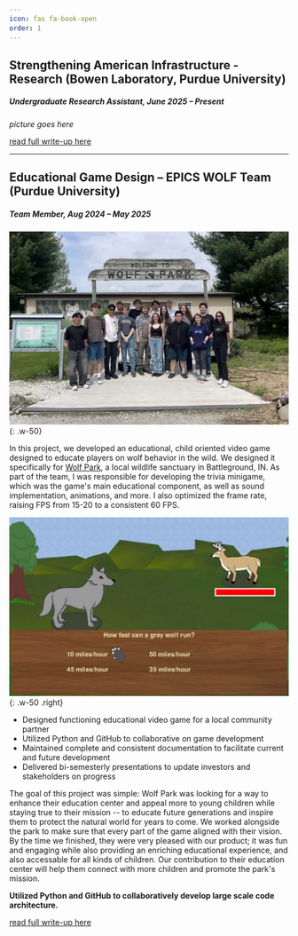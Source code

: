 ```yaml
---
icon: fas fa-book-open
order: 1
---
```


## Strengthening American Infrastructure - Research (Bowen Laboratory, Purdue University)
##### *Undergraduate Research Assistant, June 2025 – Present*

*picture goes here*

[read full write-up here](/posts/SAI-R-project/)

---
## Educational Game Design – EPICS WOLF Team (Purdue University)
##### *Team Member, Aug 2024 – May 2025*

![Desktop View](assets/posts/EPICS-WOLF-team/EPICS-team-photo-small.jpg){: .w-50}

In this project, we developed an educational, child oriented video game designed to educate players on wolf behavior in the wild. We designed it specifically for [Wolf Park](visitwolfpark.org), a local wildlife sanctuary in Battleground, IN. As part of the team, I was responsible for developing the trivia minigame, which was the game's main educational component, as well as sound implementation, animations, and more. I also optimized the frame rate, raising FPS from 15-20 to a consistent 60 FPS. 


![Desktop View](assets/posts/EPICS-WOLF-team/wolf-game-trivia.jpg){: .w-50 .right}

- Designed functioning educational video game for a local community partner
- Utilized Python and GitHub to collaborative on game development
- Maintained complete and consistent documentation to facilitate current and future development
- Delivered bi-semesterly presentations to update investors and stakeholders on progress

The goal of this project was simple: Wolf Park was looking for a way to enhance their education center and appeal more to young children while staying true to their mission -- to educate future generations and inspire them to protect the natural world for years to come. We worked alongside the park to make sure that every part of the game aligned with their vision. By the time we finished, they were very pleased with our product; it was fun and engaging while also providing an enriching educational experience, and also accessable for all kinds of children. Our contribution to their education center will help them connect with more children and promote the park's mission.

**Utilized Python and GitHub to collaboratively develop large scale code architecture.**

[read full write-up here](/posts/EPICS-WOLF-team/)